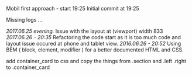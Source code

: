 Mobil first approach - start 19:25
Initial commit at 19:25

Missing logs ...

*2017.06.25 evening.* Issue with the layout at (viewport) width  833  
*2017.06.26 - 20:35* Refactoring the code start as it is too much code and layout issue occured at phone and tablet view.
*2016.06.26 - 20:52* Using BEM ( block, element, modifier ) for a better documented HTML and CSS.


add container_card to css and copy the things from .section and .left .right to .container_card 